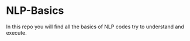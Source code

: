 # NLP-Basics

In this repo you will find all the basics of NLP codes  try to understand and execute.
